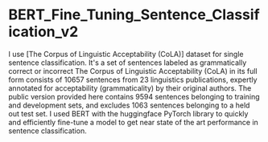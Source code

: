 # BERT_Fine_Tuning_Sentence_Classification_v2
I use [The Corpus of Linguistic Acceptability (CoLA)] dataset for single sentence classification. It's a set of sentences labeled as grammatically correct or incorrect
The Corpus of Linguistic Acceptability (CoLA) in its full form consists of 10657 sentences from 23 linguistics publications, expertly annotated for acceptability (grammaticality) by their original authors. The public version provided here contains 9594 sentences belonging to training and development sets, and excludes 1063 sentences belonging to a held out test set.
I used BERT with the huggingface PyTorch library to quickly and efficiently fine-tune a model to get near state of the art performance in sentence classification.
